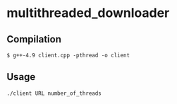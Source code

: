 # multithreaded_downloader
## Compilation
`$ g++-4.9 client.cpp -pthread -o client`

## Usage
`./client URL number_of_threads`
